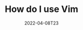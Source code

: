 ---
title: "How do I use Vim"
date: 2022-04-08T23
slug: vim configuration 
category: blog 
summary:
description: 
cover:
  image: ""
  alt: ""
  caption: 
  relative: true
showtoc: true
tags:
  - Fun
  - Portfolio
  - Linux
draft: false
---